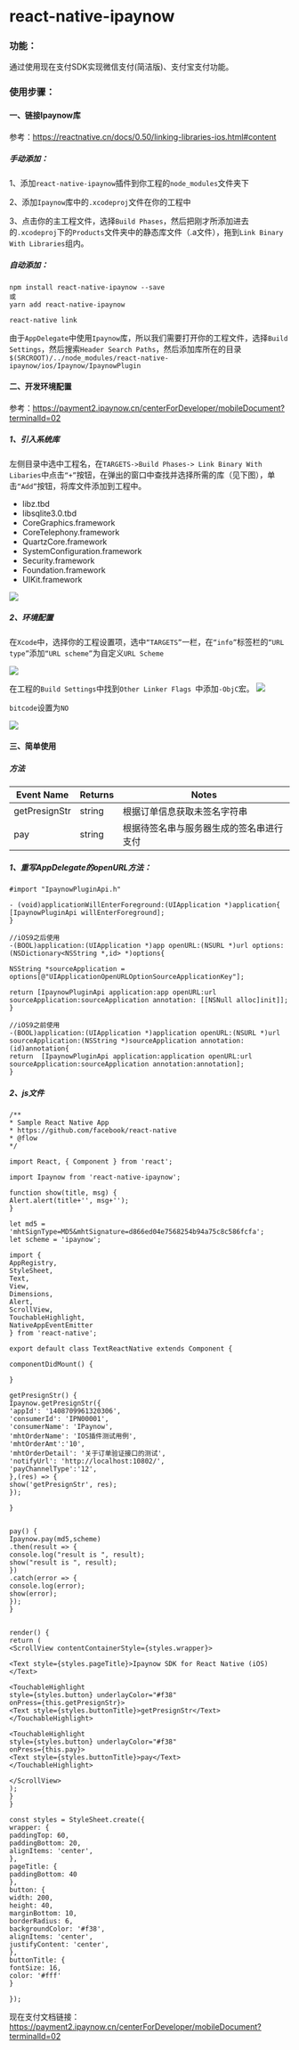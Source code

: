 # react-native-ipaynow

### 功能：

通过使用现在支付SDK实现微信支付(简洁版)、支付宝支付功能。

### 使用步骤：

#### 一、链接Ipaynow库

参考：https://reactnative.cn/docs/0.50/linking-libraries-ios.html#content

##### 手动添加：

1、添加`react-native-ipaynow`插件到你工程的`node_modules`文件夹下

2、添加`Ipaynow`库中的`.xcodeproj`文件在你的工程中

3、点击你的主工程文件，选择`Build Phases`，然后把刚才所添加进去的`.xcodeproj`下的`Products`文件夹中的静态库文件（.a文件），拖到`Link Binary With Libraries`组内。

##### 自动添加：

```
npm install react-native-ipaynow --save 
或
yarn add react-native-ipaynow

react-native link
```

由于`AppDelegate`中使用`Ipaynow`库，所以我们需要打开你的工程文件，选择`Build Settings`，然后搜索`Header Search Paths`，然后添加库所在的目录`$(SRCROOT)/../node_modules/react-native-ipaynow/ios/Ipaynow/IpaynowPlugin`

#### 二、开发环境配置

参考：https://payment2.ipaynow.cn/centerForDeveloper/mobileDocument?terminalId=02

##### 1、引入系统库

左侧目录中选中工程名，在`TARGETS->Build Phases-> Link Binary With Libaries`中点击`“+”`按钮，在弹出的窗口中查找并选择所需的库（见下图），单击`“Add”`按钮，将库文件添加到工程中。

- libz.tbd
- libsqlite3.0.tbd
- CoreGraphics.framework
- CoreTelephony.framework
- QuartzCore.framework
- SystemConfiguration.framework
- Security.framework
- Foundation.framework
- UIKit.framework

![](http://upload-images.jianshu.io/upload_images/2093433-31615a57a2663203.png?imageMogr2/auto-orient/strip%7CimageView2/2/w/1240)

##### 2、环境配置
在`Xcode`中，选择你的工程设置项，选中`“TARGETS”`一栏，在`“info”`标签栏的`“URL type”`添加`“URL scheme”`为自定义`URL Scheme`

![](http://upload-images.jianshu.io/upload_images/2093433-08847026986ac434.png?imageMogr2/auto-orient/strip%7CimageView2/2/w/1240)

在工程的`Build Settings`中找到`Other Linker Flags `中添加`-ObjC`宏。
![](http://upload-images.jianshu.io/upload_images/2093433-646edf9003030b3b.png?imageMogr2/auto-orient/strip%7CimageView2/2/w/1240)

`bitcode`设置为`NO`

![](http://upload-images.jianshu.io/upload_images/2093433-aa43031b42658041.png?imageMogr2/auto-orient/strip%7CimageView2/2/w/1240)

#### 三、简单使用

##### 方法

Event Name | Returns | Notes 
------ | ---- | -------
getPresignStr | string | 根据订单信息获取未签名字符串
pay | string | 根据待签名串与服务器生成的签名串进行支付

##### 1、重写AppDelegate的openURL方法：
```
#import "IpaynowPluginApi.h"

- (void)applicationWillEnterForeground:(UIApplication *)application{
[IpaynowPluginApi willEnterForeground];
}

//iOS9之后使用
-(BOOL)application:(UIApplication *)app openURL:(NSURL *)url options:(NSDictionary<NSString *,id> *)options{

NSString *sourceApplication = options[@"UIApplicationOpenURLOptionSourceApplicationKey"];

return [IpaynowPluginApi application:app openURL:url sourceApplication:sourceApplication annotation: [[NSNull alloc]init]];
}

//iOS9之前使用
-(BOOL)application:(UIApplication *)application openURL:(NSURL *)url sourceApplication:(NSString *)sourceApplication annotation:(id)annotation{
return  [IpaynowPluginApi application:application openURL:url sourceApplication:sourceApplication annotation:annotation];
}

```
##### 2、js文件
```
/**
* Sample React Native App
* https://github.com/facebook/react-native
* @flow
*/

import React, { Component } from 'react';

import Ipaynow from 'react-native-ipaynow';

function show(title, msg) {
Alert.alert(title+'', msg+'');
}

let md5 = 'mhtSignType=MD5&mhtSignature=d866ed04e7568254b94a75c8c586fcfa';
let scheme = 'ipaynow';

import {
AppRegistry,
StyleSheet,
Text,
View,
Dimensions,
Alert,
ScrollView,
TouchableHighlight,
NativeAppEventEmitter
} from 'react-native';

export default class TextReactNative extends Component {

componentDidMount() {

}

getPresignStr() {
Ipaynow.getPresignStr({
'appId': '1408709961320306',
'consumerId': 'IPN00001',
'consumerName': 'IPaynow',
'mhtOrderName': 'IOS插件测试用例',
'mhtOrderAmt':'10',
'mhtOrderDetail': '关于订单验证接口的测试',
'notifyUrl': 'http://localhost:10802/',
'payChannelType':'12',
},(res) => {
show('getPresignStr', res);
});

}


pay() {
Ipaynow.pay(md5,scheme)
.then(result => {
console.log("result is ", result);
show("result is ", result);
})
.catch(error => {
console.log(error);
show(error);
});
}


render() {
return (
<ScrollView contentContainerStyle={styles.wrapper}>

<Text style={styles.pageTitle}>Ipaynow SDK for React Native (iOS)</Text>

<TouchableHighlight 
style={styles.button} underlayColor="#f38"
onPress={this.getPresignStr}>
<Text style={styles.buttonTitle}>getPresignStr</Text>
</TouchableHighlight>

<TouchableHighlight 
style={styles.button} underlayColor="#f38"
onPress={this.pay}>
<Text style={styles.buttonTitle}>pay</Text>
</TouchableHighlight>

</ScrollView>
);
}
}

const styles = StyleSheet.create({
wrapper: {
paddingTop: 60,
paddingBottom: 20,
alignItems: 'center',
},
pageTitle: {
paddingBottom: 40
},
button: {
width: 200,
height: 40,
marginBottom: 10,
borderRadius: 6,
backgroundColor: '#f38',
alignItems: 'center',
justifyContent: 'center',
},
buttonTitle: {
fontSize: 16,
color: '#fff'
}

});

```

现在支付文档链接：
https://payment2.ipaynow.cn/centerForDeveloper/mobileDocument?terminalId=02
